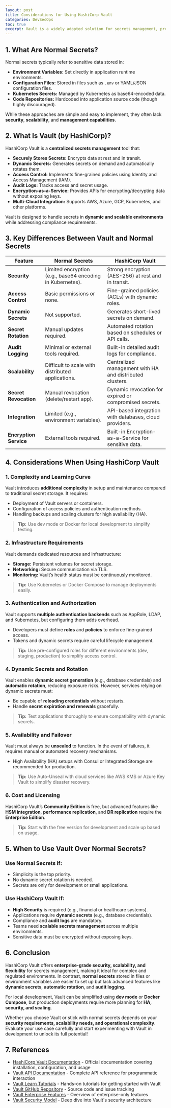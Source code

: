 ```yaml
---
layout: post
title: Considerations for Using HashiCorp Vault
categories: DevSecOps
toc: true
excerpt: Vault is a widely adopted solution for secrets management, providing a secure way to store, access, and control sensitive data such as API keys, passwords, and certificates. But how does it compare to using normal secrets stored in environment variables, configuration files, or Kubernetes secrets? This blog post explores the key considerations and differences to help you decide when and why to use Vault in your system.
---
```

## **1. What Are Normal Secrets?**

Normal secrets typically refer to sensitive data stored in:
- **Environment Variables:** Set directly in application runtime environments.
- **Configuration Files:** Stored in files such as `.env` or YAML/JSON configuration files.
- **Kubernetes Secrets:** Managed by Kubernetes as base64-encoded data.
- **Code Repositories:** Hardcoded into application source code (though highly discouraged).

While these approaches are simple and easy to implement, they often lack **security**, **scalability**, and **management capabilities**.

## **2. What Is Vault (by HashiCorp)?**

HashiCorp Vault is a **centralized secrets management** tool that:
- **Securely Stores Secrets:** Encrypts data at rest and in transit.
- **Dynamic Secrets:** Generates secrets on demand and automatically rotates them.
- **Access Control:** Implements fine-grained policies using Identity and Access Management (IAM).
- **Audit Logs:** Tracks access and secret usage.
- **Encryption-as-a-Service:** Provides APIs for encrypting/decrypting data without exposing keys.
- **Multi-Cloud Integration:** Supports AWS, Azure, GCP, Kubernetes, and other platforms.

Vault is designed to handle secrets in **dynamic and scalable environments** while addressing compliance requirements.

## **3. Key Differences Between Vault and Normal Secrets**

| **Feature**               | **Normal Secrets**                                         | **HashiCorp Vault**                                      |
|---------------------------|----------------------------------------------------------|----------------------------------------------------------|
| **Security**              | Limited encryption (e.g., base64 encoding in Kubernetes). | Strong encryption (AES-256) at rest and in transit.      |
| **Access Control**        | Basic permissions or none.                               | Fine-grained policies (ACLs) with dynamic roles.         |
| **Dynamic Secrets**       | Not supported.                                            | Generates short-lived secrets on demand.                 |
| **Secret Rotation**       | Manual updates required.                                 | Automated rotation based on schedules or API calls.      |
| **Audit Logging**         | Minimal or external tools required.                      | Built-in detailed audit logs for compliance.             |
| **Scalability**           | Difficult to scale with distributed applications.         | Centralized management with HA and distributed clusters. |
| **Secret Revocation**     | Manual revocation (delete/restart app).                  | Dynamic revocation for expired or compromised secrets.   |
| **Integration**           | Limited (e.g., environment variables).                   | API-based integration with databases, cloud providers.   |
| **Encryption Service**    | External tools required.                                 | Built-in Encryption-as-a-Service for sensitive data.     |

## **4. Considerations When Using HashiCorp Vault**

### **1. Complexity and Learning Curve**
Vault introduces **additional complexity** in setup and maintenance compared to traditional secret storage. It requires:
- Deployment of Vault servers or containers.
- Configuration of access policies and authentication methods.
- Handling backups and scaling clusters for high availability (HA).

> **Tip:** Use dev mode or Docker for local development to simplify testing.

### **2. Infrastructure Requirements**
Vault demands dedicated resources and infrastructure:
- **Storage:** Persistent volumes for secret storage.
- **Networking:** Secure communication via TLS.
- **Monitoring:** Vault’s health status must be continuously monitored.

> **Tip:** Use Kubernetes or Docker Compose to manage deployments easily.

### **3. Authentication and Authorization**
Vault supports **multiple authentication backends** such as AppRole, LDAP, and Kubernetes, but configuring them adds overhead.
- Developers must define **roles** and **policies** to enforce fine-grained access.
- Tokens and dynamic secrets require careful lifecycle management.

> **Tip:** Use pre-configured roles for different environments (dev, staging, production) to simplify access control.

### **4. Dynamic Secrets and Rotation**
Vault enables **dynamic secret generation** (e.g., database credentials) and **automatic rotation**, reducing exposure risks.
However, services relying on dynamic secrets must:
- Be capable of **reloading credentials** without restarts.
- Handle **secret expiration and renewals** gracefully.

> **Tip:** Test applications thoroughly to ensure compatibility with dynamic secrets.

### **5. Availability and Failover**
Vault must always be **unsealed** to function. In the event of failures, it requires manual or automated recovery mechanisms.
- High Availability (HA) setups with Consul or Integrated Storage are recommended for production.

> **Tip:** Use Auto-Unseal with cloud services like AWS KMS or Azure Key Vault to simplify disaster recovery.

### **6. Cost and Licensing**
HashiCorp Vault’s **Community Edition** is free, but advanced features like **HSM integration**, **performance replication**, and **DR replication** require the **Enterprise Edition**.

> **Tip:** Start with the free version for development and scale up based on usage.

## **5. When to Use Vault Over Normal Secrets?**

### **Use Normal Secrets If:**
- Simplicity is the top priority.
- No dynamic secret rotation is needed.
- Secrets are only for development or small applications.

### **Use HashiCorp Vault If:**
- **High Security** is required (e.g., financial or healthcare systems).
- Applications require **dynamic secrets** (e.g., database credentials).
- Compliance and **audit logs** are mandatory.
- Teams need **scalable secrets management** across multiple environments.
- Sensitive data must be encrypted without exposing keys.

## **6. Conclusion**

HashiCorp Vault offers **enterprise-grade security, scalability, and flexibility** for secrets management, making it ideal for complex and regulated environments. In contrast, **normal secrets** stored in files or environment variables are easier to set up but lack advanced features like **dynamic secrets**, **automatic rotation**, and **audit logging**.

For local development, Vault can be simplified using **dev mode** or **Docker Compose**, but production deployments require more planning for **HA, security, and scaling**.

Whether you choose Vault or stick with normal secrets depends on your **security requirements, scalability needs, and operational complexity**. Evaluate your use case carefully and start experimenting with Vault in development to unlock its full potential!

## **7. References**

- [HashiCorp Vault Documentation](https://www.vaultproject.io/docs) - Official documentation covering installation, configuration, and usage
- [Vault API Documentation](https://www.vaultproject.io/api-docs) - Complete API reference for programmatic interaction
- [Vault Learn Tutorials](https://learn.hashicorp.com/vault) - Hands-on tutorials for getting started with Vault
- [Vault GitHub Repository](https://github.com/hashicorp/vault) - Source code and issue tracking
- [Vault Enterprise Features](https://www.hashicorp.com/products/vault/enterprise) - Overview of enterprise-only features
- [Vault Security Model](https://www.vaultproject.io/docs/internals/security) - Deep dive into Vault's security architecture

